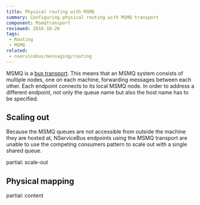 ```yaml
---
title: Physical routing with MSMQ
summary: Configuring physical routing with MSMQ transport
component: MsmqTransport
reviewed: 2016-10-26
tags:
 - Routing
 - MSMQ
related:
 - nservicebus/messaging/routing
---
```


MSMQ is a [bus transport](/nservicebus/transports). This means that an MSMQ system consists of multiple nodes, one on each machine, forwarding messages between each other. Each endpoint connects to its local MSMQ node. In order to address a different endpoint, not only the queue name but also the host name has to be specified.


## Scaling out

Because the MSMQ queues are not accessible from outside the machine they are hosted at, NServiceBus endpoints using the MSMQ transport are unable to use the competing consumers pattern to scale out with a single shared queue. 

partial: scale-out


## Physical mapping

partial: content

